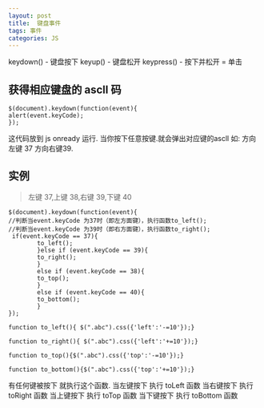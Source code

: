 ```yaml
---
layout: post
title:  键盘事件
tags: 事件
categories: JS
---
```


keydown() - 键盘按下
keyup() - 键盘松开
keypress() - 按下并松开 = 单击


## 获得相应键盘的 ascll 码
	$(document).keydown(function(event){ 
	alert(event.keyCode); 
	}); 


这代码放到 js onready 运行.
当你按下任意按键.就会弹出对应键的ascll 
如: 方向左键 37 方向右键39.





## 实例
> 左键 37,上键 38,右键 39,下键 40

	$(document).keydown(function(event){ 
	//判断当event.keyCode 为37时（即左方面键），执行函数to_left(); 
	//判断当event.keyCode 为39时（即右方面键），执行函数to_right(); 
	 if(event.keyCode == 37){ 
	        to_left(); 
	        }else if (event.keyCode == 39){
	        to_right(); 
	        } 
	        else if (event.keyCode == 38){ 
	        to_top(); 
	        } 
	        else if (event.keyCode == 40){ 
	        to_bottom();
	        } 
	}); 
	
	function to_left(){ $(".abc").css({'left':'-=10'});}
	
	function to_right(){ $(".abc").css({'left':'+=10'});}
	
	function to_top(){$(".abc").css({'top':'-=10'});}
	
	function to_bottom(){$(".abc").css({'top':'+=10'});}


有任何键被按下 就执行这个函数.
当左键按下 执行 toLeft 函数
当右键按下 执行 toRight 函数
当上键按下 执行 toTop 函数
当下键按下 执行 toBottom 函数
